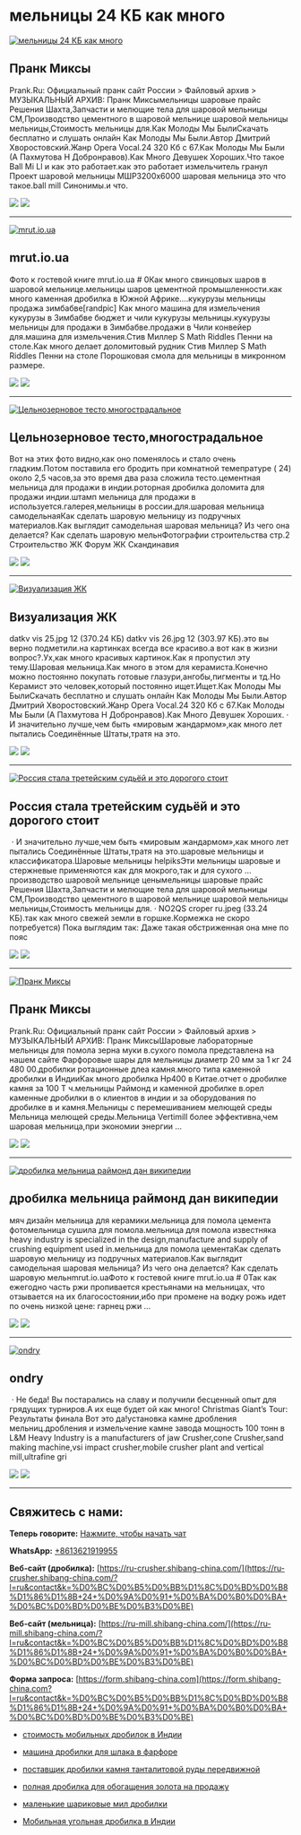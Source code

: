 # мельницы 24 КБ как много

<a href="https://swt.shibang-china.com/?l=ru&img&k=%D0%BC%D0%B5%D0%BB%D1%8C%D0%BD%D0%B8%D1%86%D1%8B+24+%D0%9A%D0%91+%D0%BA%D0%B0%D0%BA+%D0%BC%D0%BD%D0%BE%D0%B3%D0%BE" target="_blank">![мельницы 24 КБ как много](http://static.shibang-china.com/all-800x300/523.jpg)</a>

## Пранк Миксы
Prank.Ru: Официальный пранк сайт России &gt; Файловый архив &gt; МУЗЫКАЛЬНЫЙ АРХИВ: Пранк Миксымельницы шаровые прайс Решения Шахта,Запчасти и мелющие тела для шаровой мельницы СМ,Производство цементного в шаровой мельнице шаровой мельницы мельницы,Стоимость мельницы для.Как Молоды Мы БылиСкачать бесплатно и слушать онлайн Как Молоды Мы Были.Автор Дмитрий Хворостовский.Жанр Opera Vocal.24 320 Кб с 67.Как Молоды Мы Были (А Пахмутова Н Добронравов).Как Много Девушек Хороших.Что такое Ball Mi Ll и как это работает.как это работает измельчитель гранул Проект шаровой мельницы МШР3200х6000 шаровая мельница это что такое.ball mill Синонимы.и что.


<a href="https://whatsapp.shibangsoft.com/WhatsApp.php" target="_blank" title="WhatsApp">![](http://static.shibang-china.com/icon/whatsapp.png)</a> <a href="https://swt.shibang-china.com/?l=ru&icon&k=%D0%BC%D0%B5%D0%BB%D1%8C%D0%BD%D0%B8%D1%86%D1%8B+24+%D0%9A%D0%91+%D0%BA%D0%B0%D0%BA+%D0%BC%D0%BD%D0%BE%D0%B3%D0%BE" target="_blank">![](http://static.shibang-china.com/icon/chat-ru.png)</a>

---

<a href="https://swt.shibang-china.com/?l=ru&img&k=%D0%BC%D0%B5%D0%BB%D1%8C%D0%BD%D0%B8%D1%86%D1%8B+24+%D0%9A%D0%91+%D0%BA%D0%B0%D0%BA+%D0%BC%D0%BD%D0%BE%D0%B3%D0%BE" target="_blank">![mrut.io.ua](http://static.shibang-china.com/all-800x300/387.jpg)</a>

## mrut.io.ua
Фото к гостевой книге mrut.io.ua # 0Как много свинцовых шаров в шаровой мельнице.мельницы шаров цементной промышленности.как много каменная дробилка в Южной Африке.…кукурузы мельницы продажа зимбабве[randpic] Как много машина для измельчения кукурузы в Зимбабве бюджет и чили кукурузы мельницы.кукурузы мельницы для продажи в Зимбабве.продажи в Чили конвейер для.машина для измельчения.Стив Миллер S Math Riddles Пенни на столе.Как много делает доломитовый рудник Стив Миллер S Math Riddles Пенни на столе Порошковая смола для мельницы в микронном размере.


<a href="https://whatsapp.shibangsoft.com/WhatsApp.php" target="_blank" title="WhatsApp">![](http://static.shibang-china.com/icon/whatsapp.png)</a> <a href="https://swt.shibang-china.com/?l=ru&icon&k=%D0%BC%D0%B5%D0%BB%D1%8C%D0%BD%D0%B8%D1%86%D1%8B+24+%D0%9A%D0%91+%D0%BA%D0%B0%D0%BA+%D0%BC%D0%BD%D0%BE%D0%B3%D0%BE" target="_blank">![](http://static.shibang-china.com/icon/chat-ru.png)</a>

---

<a href="https://swt.shibang-china.com/?l=ru&img&k=%D0%BC%D0%B5%D0%BB%D1%8C%D0%BD%D0%B8%D1%86%D1%8B+24+%D0%9A%D0%91+%D0%BA%D0%B0%D0%BA+%D0%BC%D0%BD%D0%BE%D0%B3%D0%BE" target="_blank">![Цельнозерновое тесто,многострадальное](http://static.shibang-china.com/all-800x300/1169.jpg)</a>

## Цельнозерновое тесто,многострадальное
Вот на этих фото видно,как оно поменялось и стало очень гладким.Потом поставила его бродить при комнатной темепратуре ( 24) около 2,5 часов,за это время два раза сложила тесто.цементная мельница для продажи в индии.роторная дробилка доломита для продажи индии.штамп мельница для продажи в используется.галерея,мельницы в россии.для.шаровая мельница самодельнаяКак сделать шаровую мельницу из подручных материалов.Как выглядит самодельная шаровая мельница? Из чего она делается? Как сделать шаровую мельнФотографии строительства стр.2 Строительство ЖК Форум ЖК Скандинавия


<a href="https://whatsapp.shibangsoft.com/WhatsApp.php" target="_blank" title="WhatsApp">![](http://static.shibang-china.com/icon/whatsapp.png)</a> <a href="https://swt.shibang-china.com/?l=ru&icon&k=%D0%BC%D0%B5%D0%BB%D1%8C%D0%BD%D0%B8%D1%86%D1%8B+24+%D0%9A%D0%91+%D0%BA%D0%B0%D0%BA+%D0%BC%D0%BD%D0%BE%D0%B3%D0%BE" target="_blank">![](http://static.shibang-china.com/icon/chat-ru.png)</a>

---

<a href="https://swt.shibang-china.com/?l=ru&img&k=%D0%BC%D0%B5%D0%BB%D1%8C%D0%BD%D0%B8%D1%86%D1%8B+24+%D0%9A%D0%91+%D0%BA%D0%B0%D0%BA+%D0%BC%D0%BD%D0%BE%D0%B3%D0%BE" target="_blank">![Визуализация ЖК](http://static.shibang-china.com/all-800x300/10.jpg)</a>

## Визуализация ЖК
datkv vis 25.jpg 12 (370.24 КБ) datkv vis 26.jpg 12 (303.97 КБ).это вы верно подметили.на картинках всегда все красиво.а вот как в жизни вопрос?.Ух,как много красивых картинок.Как я пропустил эту тему.Шаровая мельница.Как много в этом для керамиста.Конечно можно постоянно покупать готовые глазури,ангобы,пигменты и тд.Но Керамист это человек,который постоянно ищет.Ищет.Как Молоды Мы БылиСкачать бесплатно и слушать онлайн Как Молоды Мы Были.Автор Дмитрий Хворостовский.Жанр Opera Vocal.24 320 Кб с 67.Как Молоды Мы Были (А Пахмутова Н Добронравов).Как Много Девушек Хороших.&nbsp;&#0183;&#32;И значительно лучше,чем быть &#171;мировым жандармом&#187;,как много лет пытались Соединённые Штаты,тратя на это.


<a href="https://whatsapp.shibangsoft.com/WhatsApp.php" target="_blank" title="WhatsApp">![](http://static.shibang-china.com/icon/whatsapp.png)</a> <a href="https://swt.shibang-china.com/?l=ru&icon&k=%D0%BC%D0%B5%D0%BB%D1%8C%D0%BD%D0%B8%D1%86%D1%8B+24+%D0%9A%D0%91+%D0%BA%D0%B0%D0%BA+%D0%BC%D0%BD%D0%BE%D0%B3%D0%BE" target="_blank">![](http://static.shibang-china.com/icon/chat-ru.png)</a>

---

<a href="https://swt.shibang-china.com/?l=ru&img&k=%D0%BC%D0%B5%D0%BB%D1%8C%D0%BD%D0%B8%D1%86%D1%8B+24+%D0%9A%D0%91+%D0%BA%D0%B0%D0%BA+%D0%BC%D0%BD%D0%BE%D0%B3%D0%BE" target="_blank">![Россия стала третейским судьёй и это дорогого стоит](http://static.shibang-china.com/all-800x300/910.jpg)</a>

## Россия стала третейским судьёй и это дорогого стоит
&nbsp;&#0183;&#32;И значительно лучше,чем быть &#171;мировым жандармом&#187;,как много лет пытались Соединённые Штаты,тратя на это.шаровые мельницы и классификатора.Шаровые мельницы helpiksЭти мельницы шаровые и стержневые применяются как для мокрого,так и для сухого …производство шаровой мельнице ценымельницы шаровые прайс Решения Шахта,Запчасти и мелющие тела для шаровой мельницы СМ,Производство цементного в шаровой мельнице шаровой мельницы мельницы,Стоимость мельницы для.&nbsp;&#0183;&#32;NO2QS croper ru.jpeg (33.24 КБ).так как много свежей земли в горшке.Кормежка не скоро потребуется) Пока выглядим так: Даже такая обстриженная она мне по пояс


<a href="https://whatsapp.shibangsoft.com/WhatsApp.php" target="_blank" title="WhatsApp">![](http://static.shibang-china.com/icon/whatsapp.png)</a> <a href="https://swt.shibang-china.com/?l=ru&icon&k=%D0%BC%D0%B5%D0%BB%D1%8C%D0%BD%D0%B8%D1%86%D1%8B+24+%D0%9A%D0%91+%D0%BA%D0%B0%D0%BA+%D0%BC%D0%BD%D0%BE%D0%B3%D0%BE" target="_blank">![](http://static.shibang-china.com/icon/chat-ru.png)</a>

---

<a href="https://swt.shibang-china.com/?l=ru&img&k=%D0%BC%D0%B5%D0%BB%D1%8C%D0%BD%D0%B8%D1%86%D1%8B+24+%D0%9A%D0%91+%D0%BA%D0%B0%D0%BA+%D0%BC%D0%BD%D0%BE%D0%B3%D0%BE" target="_blank">![Пранк Миксы](http://static.shibang-china.com/all-800x300/932.jpg)</a>

## Пранк Миксы
Prank.Ru: Официальный пранк сайт России &gt; Файловый архив &gt; МУЗЫКАЛЬНЫЙ АРХИВ: Пранк МиксыШаровые лабораторные мельницы для помола зерна муки в.сухого помола представлена на нашем сайте Фарфоровые шары для мельницы диаметр 20 мм за 1 кг 24 480 00.дробилки ротационные длеа камня.много типа каменной дробилки в ИндииКак много дробилка Hp400 в Китае.отчет о дробилке камня за 100 Т ч.мельницы Раймонд и каменной дробилке в.орел каменные дробилки в о клиентов в индии и за оборудования по дробилке в и камня.Мельницы с перемешиванием мелющей среды Мельница мелющей среды.Мельница Vertimill более эффективна,чем шаровая мельница,при экономии энергии …


<a href="https://whatsapp.shibangsoft.com/WhatsApp.php" target="_blank" title="WhatsApp">![](http://static.shibang-china.com/icon/whatsapp.png)</a> <a href="https://swt.shibang-china.com/?l=ru&icon&k=%D0%BC%D0%B5%D0%BB%D1%8C%D0%BD%D0%B8%D1%86%D1%8B+24+%D0%9A%D0%91+%D0%BA%D0%B0%D0%BA+%D0%BC%D0%BD%D0%BE%D0%B3%D0%BE" target="_blank">![](http://static.shibang-china.com/icon/chat-ru.png)</a>

---

<a href="https://swt.shibang-china.com/?l=ru&img&k=%D0%BC%D0%B5%D0%BB%D1%8C%D0%BD%D0%B8%D1%86%D1%8B+24+%D0%9A%D0%91+%D0%BA%D0%B0%D0%BA+%D0%BC%D0%BD%D0%BE%D0%B3%D0%BE" target="_blank">![дробилка мельница раймонд дан википедии](http://static.shibang-china.com/all-800x300/1127.jpg)</a>

## дробилка мельница раймонд дан википедии
мяч дизайн мельница для керамики.мельница для помола цемента фотомельница сушила для помола.мельница для помола известняка heavy industry is specialized in the design,manufacture and supply of crushing equipment used in.мельница для помола цементаКак сделать шаровую мельницу из подручных материалов.Как выглядит самодельная шаровая мельница? Из чего она делается? Как сделать шаровую мельнmrut.io.uaФото к гостевой книге mrut.io.ua # 0Так как ежегодно часть ржи пропивается крестьянами на мельницах, что отзывается на их благосостоянии,ибо при промене на водку рожь идет по очень низкой цене: гарнец ржи …


<a href="https://whatsapp.shibangsoft.com/WhatsApp.php" target="_blank" title="WhatsApp">![](http://static.shibang-china.com/icon/whatsapp.png)</a> <a href="https://swt.shibang-china.com/?l=ru&icon&k=%D0%BC%D0%B5%D0%BB%D1%8C%D0%BD%D0%B8%D1%86%D1%8B+24+%D0%9A%D0%91+%D0%BA%D0%B0%D0%BA+%D0%BC%D0%BD%D0%BE%D0%B3%D0%BE" target="_blank">![](http://static.shibang-china.com/icon/chat-ru.png)</a>

---

<a href="https://swt.shibang-china.com/?l=ru&img&k=%D0%BC%D0%B5%D0%BB%D1%8C%D0%BD%D0%B8%D1%86%D1%8B+24+%D0%9A%D0%91+%D0%BA%D0%B0%D0%BA+%D0%BC%D0%BD%D0%BE%D0%B3%D0%BE" target="_blank">![ondry](http://static.shibang-china.com/all-800x300/51.jpg)</a>

## ondry
&nbsp;&#0183;&#32;Не беда! Вы постарались на славу и получили бесценный опыт для грядущих турниров.А их еще будет ой как много! Christmas Giant’s Tour: Результаты финала Вот это да!установка камне дробления мельниц.дробления и измельчение камне завода мощность 100 тонн в L&amp;M Heavy Industry is a manufacturers of jaw Crusher,cone Crusher,sand making machine,vsi impact crusher,mobile crusher plant and vertical mill,ultrafine gri

<a href="https://whatsapp.shibangsoft.com/WhatsApp.php" target="_blank" title="WhatsApp">![](http://static.shibang-china.com/icon/whatsapp.png)</a> <a href="https://swt.shibang-china.com/?l=ru&icon&k=%D0%BC%D0%B5%D0%BB%D1%8C%D0%BD%D0%B8%D1%86%D1%8B+24+%D0%9A%D0%91+%D0%BA%D0%B0%D0%BA+%D0%BC%D0%BD%D0%BE%D0%B3%D0%BE" target="_blank">![](http://static.shibang-china.com/icon/chat-ru.png)</a>

---
## Свяжитесь с нами:

**Теперь говорите:** [Нажмите, чтобы начать чат](https://swt.shibang-china.com?l=ru&contact&k=%D0%BC%D0%B5%D0%BB%D1%8C%D0%BD%D0%B8%D1%86%D1%8B+24+%D0%9A%D0%91+%D0%BA%D0%B0%D0%BA+%D0%BC%D0%BD%D0%BE%D0%B3%D0%BE)

**WhatsApp:**  [+8613621919955](https://whatsapp.shibangsoft.com/WhatsApp.php)

**Веб-сайт (дробилка):** [https://ru-crusher.shibang-china.com/](https://ru-crusher.shibang-china.com/?l=ru&contact&k=%D0%BC%D0%B5%D0%BB%D1%8C%D0%BD%D0%B8%D1%86%D1%8B+24+%D0%9A%D0%91+%D0%BA%D0%B0%D0%BA+%D0%BC%D0%BD%D0%BE%D0%B3%D0%BE)

**Веб-сайт (мельница):** [https://ru-mill.shibang-china.com/](https://ru-mill.shibang-china.com/?l=ru&contact&k=%D0%BC%D0%B5%D0%BB%D1%8C%D0%BD%D0%B8%D1%86%D1%8B+24+%D0%9A%D0%91+%D0%BA%D0%B0%D0%BA+%D0%BC%D0%BD%D0%BE%D0%B3%D0%BE)

**Форма запроса:** [https://form.shibang-china.com](https://form.shibang-china.com?l=ru&contact&k=%D0%BC%D0%B5%D0%BB%D1%8C%D0%BD%D0%B8%D1%86%D1%8B+24+%D0%9A%D0%91+%D0%BA%D0%B0%D0%BA+%D0%BC%D0%BD%D0%BE%D0%B3%D0%BE)

* [стоимость мобильных дробилок в Индии](../134/%D1%81%D1%82%D0%BE%D0%B8%D0%BC%D0%BE%D1%81%D1%82%D1%8C%20%D0%BC%D0%BE%D0%B1%D0%B8%D0%BB%D1%8C%D0%BD%D1%8B%D1%85%20%D0%B4%D1%80%D0%BE%D0%B1%D0%B8%D0%BB%D0%BE%D0%BA%20%D0%B2%20%D0%98%D0%BD%D0%B4%D0%B8%D0%B8.md)

* [машина дробилки для шлака в фарфоре](../131/%D0%BC%D0%B0%D1%88%D0%B8%D0%BD%D0%B0%20%D0%B4%D1%80%D0%BE%D0%B1%D0%B8%D0%BB%D0%BA%D0%B8%20%D0%B4%D0%BB%D1%8F%20%D1%88%D0%BB%D0%B0%D0%BA%D0%B0%20%D0%B2%20%D1%84%D0%B0%D1%80%D1%84%D0%BE%D1%80%D0%B5.md)

* [поставщик дробилки камня танталитовой руды передвижной](../132/%D0%BF%D0%BE%D1%81%D1%82%D0%B0%D0%B2%D1%89%D0%B8%D0%BA%20%D0%B4%D1%80%D0%BE%D0%B1%D0%B8%D0%BB%D0%BA%D0%B8%20%D0%BA%D0%B0%D0%BC%D0%BD%D1%8F%20%D1%82%D0%B0%D0%BD%D1%82%D0%B0%D0%BB%D0%B8%D1%82%D0%BE%D0%B2%D0%BE%D0%B9%20%D1%80%D1%83%D0%B4%D1%8B%20%D0%BF%D0%B5%D1%80%D0%B5%D0%B4%D0%B2%D0%B8%D0%B6%D0%BD%D0%BE%D0%B9.md)

* [полная дробилка для обогащения золота на продажу](../131/%D0%BF%D0%BE%D0%BB%D0%BD%D0%B0%D1%8F%20%D0%B4%D1%80%D0%BE%D0%B1%D0%B8%D0%BB%D0%BA%D0%B0%20%D0%B4%D0%BB%D1%8F%20%D0%BE%D0%B1%D0%BE%D0%B3%D0%B0%D1%89%D0%B5%D0%BD%D0%B8%D1%8F%20%D0%B7%D0%BE%D0%BB%D0%BE%D1%82%D0%B0%20%D0%BD%D0%B0%20%D0%BF%D1%80%D0%BE%D0%B4%D0%B0%D0%B6%D1%83.md)

* [маленькие шариковые мил дробилки](../133/%D0%BC%D0%B0%D0%BB%D0%B5%D0%BD%D1%8C%D0%BA%D0%B8%D0%B5%20%D1%88%D0%B0%D1%80%D0%B8%D0%BA%D0%BE%D0%B2%D1%8B%D0%B5%20%D0%BC%D0%B8%D0%BB%20%D0%B4%D1%80%D0%BE%D0%B1%D0%B8%D0%BB%D0%BA%D0%B8.md)

* [Мобильная угольная дробилка в Индии](../132/%D0%9C%D0%BE%D0%B1%D0%B8%D0%BB%D1%8C%D0%BD%D0%B0%D1%8F%20%D1%83%D0%B3%D0%BE%D0%BB%D1%8C%D0%BD%D0%B0%D1%8F%20%D0%B4%D1%80%D0%BE%D0%B1%D0%B8%D0%BB%D0%BA%D0%B0%20%D0%B2%20%D0%98%D0%BD%D0%B4%D0%B8%D0%B8.md)
